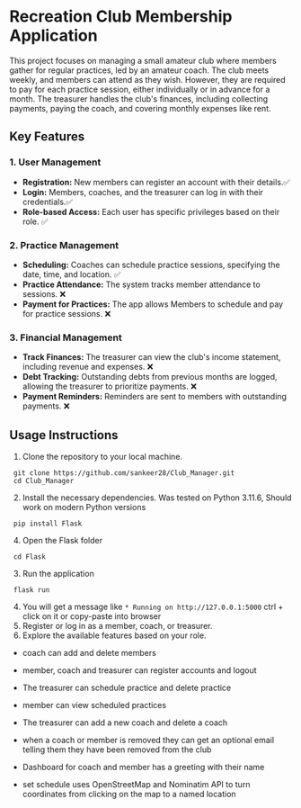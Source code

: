 # Recreation Club Membership Application

This project focuses on managing a small amateur club where members gather for regular practices, led by an amateur coach. The club meets weekly, and members can attend as they wish. However, they are required to pay for each practice session, either individually or in advance for a month. The treasurer handles the club's finances, including collecting payments, paying the coach, and covering monthly expenses like rent.

## Key Features

### 1. User Management
- **Registration:** New members can register an account with their details.✅
- **Login:** Members, coaches, and the treasurer can log in with their credentials.✅
- **Role-based Access:** Each user has specific privileges based on their role. ✅

### 2. Practice Management
- **Scheduling:** Coaches can schedule practice sessions, specifying the date, time, and location. ✅
- **Practice Attendance:** The system tracks member attendance to sessions. ❌
- **Payment for Practices:** The app allows Members to schedule and pay for practice sessions. ❌

### 3. Financial Management
- **Track Finances:** The treasurer can view the club's income statement, including revenue and expenses. ❌
- **Debt Tracking:** Outstanding debts from previous months are logged, allowing the treasurer to prioritize payments. ❌
- **Payment Reminders:** Reminders are sent to members with outstanding payments. ❌

## Usage Instructions

1. Clone the repository to your local machine.
```
 git clone https://github.com/sankeer28/Club_Manager.git
 cd Club_Manager
```
2. Install the necessary dependencies. Was tested on Python 3.11.6, Should work on modern Python versions
```
 pip install Flask
```
4. Open the Flask folder
```
 cd Flask
```
3. Run the application 
```
 flask run
```
4. You will get a message like ``` * Running on http://127.0.0.1:5000 ``` ctrl + click on it or copy-paste into browser
5. Register or log in as a member, coach, or treasurer.
6. Explore the available features based on your role.


- coach can add and delete members
- member, coach and treasurer can register accounts and logout
- The treasurer can schedule practice and delete practice
- member can view scheduled practices
- The treasurer can add a new coach and delete a coach
- when a coach or member is removed they can get an optional email telling them they have been removed from the club
- Dashboard for coach and member has a greeting with their name 


- set schedule uses OpenStreetMap and Nominatim API to turn coordinates from clicking on the map to a named location

